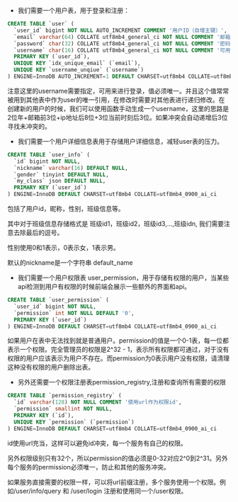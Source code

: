 - 我们需要一个用户表，用于登录和注册：

```sql
CREATE TABLE `user` (
  `user_id` bigint NOT NULL AUTO_INCREMENT COMMENT '用户ID（自增主键）',
  `email` varchar(64) COLLATE utf8mb4_general_ci NOT NULL COMMENT '邮箱（唯一）',
  `password` char(32) COLLATE utf8mb4_general_ci NOT NULL COMMENT '密码（MD5加密）',
  `username` char(16) COLLATE utf8mb4_general_ci NOT NULL COMMENT '可用于登录的',
  PRIMARY KEY (`user_id`),
  UNIQUE KEY `idx_unique_email` (`email`),
  UNIQUE KEY `username_unqiue` (`username`)
) ENGINE=InnoDB AUTO_INCREMENT=1 DEFAULT CHARSET=utf8mb4 COLLATE=utf8mb4_general_ci COMMENT='用户表'用户名就是用户id。
```

注意这里的username需要指定，可用来进行登录，值必须唯一。并且这个值常常被用到其他表中作为user的唯一引用，在修改时需要对其他表进行递归修改。在创建新的用户的时候，我们可以使用函数手动生成一个username，这里的思路是 2位年+邮箱前3位+ip地址后8位+3位当前时刻后3位。如果冲突会自动递增后3位寻找未冲突的。

- 我们需要一个用户详细信息表用于存储用户详细信息，减轻user表的压力。

```sql
CREATE TABLE `user_info` (
  `id` bigint NOT NULL,
  `nickname` varchar(16) DEFAULT NULL,
  `gender` tinyint DEFAULT NULL,
  `my_class` json DEFAULT NULL,
  PRIMARY KEY (`user_id`)
) ENGINE=InnoDB DEFAULT CHARSET=utf8mb4 COLLATE=utf8mb4_0900_ai_ci
```

包括了用户id，昵称，性别，班级信息等。

其中对于班级信息存储格式是 班级id1，班级id2，班级id3,...,班级idn, 我们需要注意去除最后的逗号。

性别使用0和1表示，0表示女，1表示男。

默认的nickname是一个字符串 default_name

- 我们需要一个用户权限表 user_permission，用于存储有权限的用户，当某些api检测到用户有权限的时候前端会展示一些额外的界面和api。

```sql
CREATE TABLE `user_permission` (
  `user_id` bigint NOT NULL,
  `permission` int NOT NULL DEFAULT '0',
  PRIMARY KEY (`user_id`)
) ENGINE=InnoDB DEFAULT CHARSET=utf8mb4 COLLATE=utf8mb4_0900_ai_ci
```

如果用户在表中无法找到就是普通用户。permission的值是一个0-1表，每一位都表示一个权限。完全管理员的权限是2^32 - 1，表示所有权限都可通过，对于没有权限的用户应该表示为用户不存在。而permission为0表示用户没有权限，请清理这种没有权限的用户删除出表。

- 另外还需要一个权限注册表permission_registry,注册和查询所有需要的权限

```sql
CREATE TABLE `permission_registry` (
  `id` varchar(128) NOT NULL COMMENT '使用url作为权限id',
  `permission` smallint NOT NULL,
  PRIMARY KEY (`id`),
  UNIQUE KEY `permission` (`permission`)
) ENGINE=InnoDB DEFAULT CHARSET=utf8mb4 COLLATE=utf8mb4_0900_ai_ci
```

id使用url充当，这样可以避免id冲突，每一个服务有自己的权限。

另外权限级别只有32个，所以permission的值必须是0-32对应2^0到2^31。另外每个服务的permission必须唯一，防止和其他的服务冲突。

如果服务直接需要的权限一样，可以将url前缀注册，多个服务使用一个权限。例如/user/info/query 和 /user/login 注册和使用同一个/user权限。